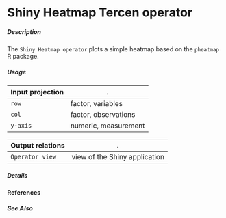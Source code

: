 # Shiny Heatmap Tercen operator

##### Description

The `Shiny Heatmap operator` plots a simple heatmap based on the `pheatmap` R package.

##### Usage

Input projection|.
---|---
`row`           | factor, variables
`col`           | factor, observations 
`y-axis`           | numeric, measurement 

Output relations|.
---|---
`Operator view`        | view of the Shiny application

##### Details


#### References


##### See Also

